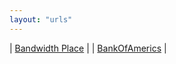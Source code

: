 ```yaml
---
layout: "urls"
---
```


| [Bandwidth Place](https://www.bandwidthplace.com/) |
| [BankOfAmerics](https://www.bankofamerica.com/) |

